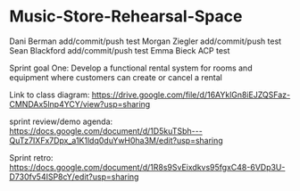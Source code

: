# Music-Store-Rehearsal-Space
Dani Berman add/commit/push test
Morgan Ziegler add/commit/push test
Sean Blackford add/commit/push test
Emma Bieck ACP test

Sprint goal One: Develop a functional rental system for rooms and equipment where customers can create or cancel a rental

Link to class diagram: https://drive.google.com/file/d/16AYklGn8iEJZQSFaz-CMNDAx5lnp4YCY/view?usp=sharing

sprint review/demo agenda: https://docs.google.com/document/d/1D5kuTSbh---QuTz7IXFx7Dpx_a1K1ldq0duYwH0ha3M/edit?usp=sharing

Sprint retro: https://docs.google.com/document/d/1R8s9SvEixdkvs95fgxC48-6VDp3U-D730fv54ISP8cY/edit?usp=sharing
